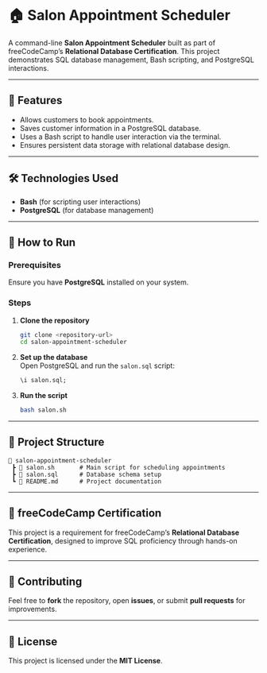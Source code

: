 # 🏠 Salon Appointment Scheduler

A command-line **Salon Appointment Scheduler** built as part of freeCodeCamp’s **Relational Database Certification**. This project demonstrates SQL database management, Bash scripting, and PostgreSQL interactions.

---

## 📌 Features

- Allows customers to book appointments.  
- Saves customer information in a PostgreSQL database.  
- Uses a Bash script to handle user interaction via the terminal.  
- Ensures persistent data storage with relational database design.

---

## 🛠️ Technologies Used

- **Bash** (for scripting user interactions)  
- **PostgreSQL** (for database management)  

---

## 🚀 How to Run

### Prerequisites
Ensure you have **PostgreSQL** installed on your system.  

### Steps

1. **Clone the repository**  
   ```bash
   git clone <repository-url>
   cd salon-appointment-scheduler
   ```

2. **Set up the database**  
   Open PostgreSQL and run the `salon.sql` script:  
   ```sql
   \i salon.sql;
   ```

3. **Run the script**  
   ```bash
   bash salon.sh
   ```

---

## 📂 Project Structure

```
📁 salon-appointment-scheduler
 ┣ 📄 salon.sh       # Main script for scheduling appointments
 ┣ 📄 salon.sql      # Database schema setup
 ┗ 📄 README.md      # Project documentation
```

---

## 🎯 freeCodeCamp Certification

This project is a requirement for freeCodeCamp’s **Relational Database Certification**, designed to improve SQL proficiency through hands-on experience.

---

## 🤝 Contributing

Feel free to **fork** the repository, open **issues**, or submit **pull requests** for improvements.

---

## 📜 License

This project is licensed under the **MIT License**.
